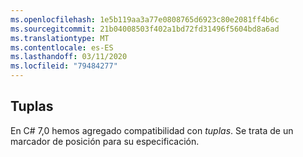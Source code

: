 ```yaml
---
ms.openlocfilehash: 1e5b119aa3a77e0808765d6923c80e2081ff4b6c
ms.sourcegitcommit: 21b04008503f402a1bd72fd31496f5604bd8a6ad
ms.translationtype: MT
ms.contentlocale: es-ES
ms.lasthandoff: 03/11/2020
ms.locfileid: "79484277"
---
```

## <a name="tuples"></a>Tuplas

En C# 7,0 hemos agregado compatibilidad con *tuplas*.  Se trata de un marcador de posición para su especificación.

